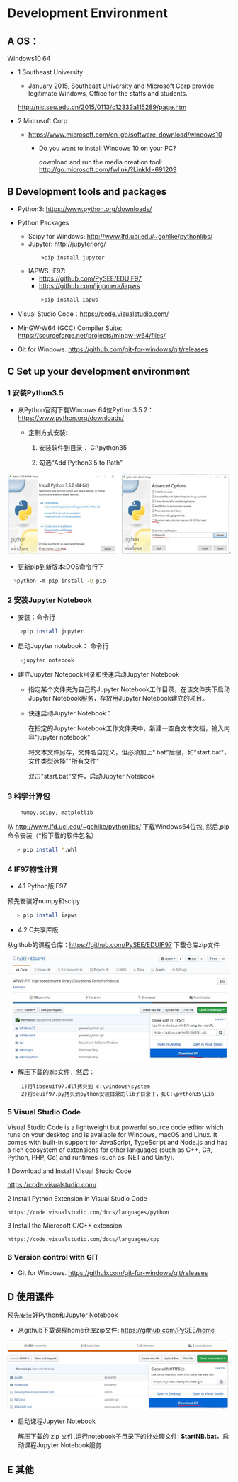 # Development Environment

## A OS：

  Windows10 64

* 1 Southeast University

  * January 2015, Southeast University and Microsoft Corp provide legitimate Windows, Office for the staffs and students.

  http://nic.seu.edu.cn/2015/0113/c12333a115289/page.htm
  
* 2 Microsoft Corp
  
   * https://www.microsoft.com/en-gb/software-download/windows10
     * Do you want to install Windows 10 on your PC?
       
       download and run the media creation tool: http://go.microsoft.com/fwlink/?LinkId=691209
 
## B Development tools and packages

* Python3:  https://www.python.org/downloads/
* Python Packages
  * Scipy for Windows:  http://www.lfd.uci.edu/~gohlke/pythonlibs/ 
  * Jupyter: http://jupyter.org/
     ```
         >pip install jupyter
     ```
  * IAPWS-IF97:
     * https://github.com/PySEE/EDUIF97
     * https://github.com/jjgomera/iapws
      ```
          >pip install iapws
      ```

* Visual Studio Code：https://code.visualstudio.com/

* MinGW-W64 (GCC) Compiler Suite: https://sourceforge.net/projects/mingw-w64/files/

* Git for Windows.  https://github.com/git-for-windows/git/releases

## C Set up your development environment

### 1 安装Python3.5
    
* 从Python官网下载Windows 64位Python3.5.2：  https://www.python.org/downloads/

  * 定制方式安装: 
      
      1) 安装软件到目录： C:\python35
            
      2) 勾选“Add Python3.5 to Path” 

![Python352](./guide/img/python352.jpg)
   
* 更新pip到新版本:DOS命令行下
```bash
  >python -m pip install -U pip
```

### 2 安装Jupyter Notebook

* 安装：命令行

```bash       
    >pip install jupyter
```      

* 启动Jupyter notebook： 命令行

```bash       
    >jupyter notebook     
```

*   建立Jupyter Notebook目录和快速启动Jupyter Notebook

    * 指定某个文件夹为自己的Jupyter Notebook工作目录，在该文件夹下启动Jupyter Notebook服务，存放用Jupyter Notebook建立的项目。

    * 快速启动Jupyter Notebook：

      在指定的Jupyter Notebook工作文件夹中，新建一空白文本文档，输入内容"jupyter notebook"

      将文本文件另存，文件名自定义，但必须加上".bat"后缀，如"start.bat"，文件类型选择""所有文件"

      双击"start.bat"文件，启动Jupyter Notebook 

### 3 科学计算包 
   
        numpy,scipy, matplotlib

从  http://www.lfd.uci.edu/~gohlke/pythonlibs/ 下载Windows64位包, 然后,pip命令安装（*指下载的软件包名）

```bash       
   > pip install *.whl
```       

### 4 IF97物性计算

* 4.1 Python版IF97

预先安装好numpy和scipy

```bash       
   > pip install iapws
``` 

* 4.2 C共享库版

从github的课程仓库：https://github.com/PySEE/EDUIF97 下载仓库zip文件

![下载仓库zip文件](./guide/img/downloadseuif97.jpg)
   
*  解压下载的zip文件，然后：
   
        1)将libseuif97.dll拷贝到 c:\windows\system
        2)将seuif97.py拷贝到python安装目录的lib子目录下，如C:\python35\Lib
 
### 5 Visual Studio Code

Visual Studio Code is a lightweight but powerful source code editor which runs on your desktop and is available for Windows, macOS and Linux. It comes with built-in support for JavaScript, TypeScript and Node.js and has a rich ecosystem of extensions for other languages (such as C++, C#, Python, PHP, Go) and runtimes (such as .NET and Unity). 

1  Download and Installl Visual Studio Code 
 
   https://code.visualstudio.com/

2 Install Python Extension in  Visual Studio Code

    https://code.visualstudio.com/docs/languages/python

3 Install the Microsoft C/C++ extension

    https://code.visualstudio.com/docs/languages/cpp

### 6  Version control with GIT

* Git for Windows.  https://github.com/git-for-windows/git/releases

## D 使用课件

 预先安装好Python和Jupyter Notebook
 
* 从github下载课程home仓库zip文件: https://github.com/PySEE/home

![下载课程home仓库zip文件](./guide/img/downloadhome.jpg)

* 启动课程Jupyter Notebook
 
  解压下载的 zip 文件,运行notebook子目录下的批处理文件: **StartNB.bat**，启动课程Jupyter Notebook服务

## E 其他

